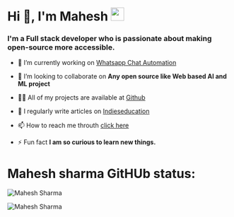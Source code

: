 <h1>Hi 👋, I'm Mahesh
<img src="https://media.giphy.com/media/WUlplcMpOCEmTGBtBW/giphy.gif" width="30">
</h1>

<h3>I'm a Full stack developer who is passionate about making open-source more accessible.</h3>

- 🔭 I’m currently working on [Whatsapp Chat Automation](https://github.com/techstarMahesh/sent-whatsapp-bulk-massage)

- 👯 I’m looking to collaborate on **Any open source like Web based AI and ML project**

- 👨‍💻 All of my projects are available at [Github](https://github.com/techstarMahesh?tab=repositories)

- 📝 I regularly write articles on [Indieseducation](https://indieseducation.com/author/mr-mahesh-sharma/)

- 📫 How to reach me throuth [click here](https://t.me/TechstarMahesh)

- ⚡ Fun fact **I am so curious to learn new things.**

# Mahesh sharma GitHUb status: 

<p align="left"><img align="center" src="https://github-readme-stats.vercel.app/api?username=techstarmahesh&show_icons=true&theme=radical" alt="Mahesh Sharma" /></p>
<p align="left"><img align="left" src="https://github-readme-stats.vercel.app/api/top-langs/?username=techstarmahesh&show_icons=true&theme=radical" alt="Mahesh Sharma" /></p>

